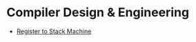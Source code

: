 # Compiler Design & Engineering

- [Register to Stack Machine](http://citeseerx.ist.psu.edu/viewdoc/download?doi=10.1.1.123.7624&rep=rep1&type=pdf#page=13)

